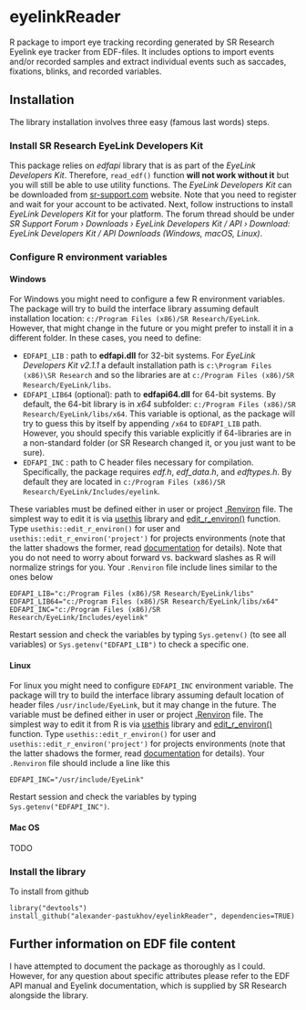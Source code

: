 # eyelinkReader

R package to import eye tracking recording generated by SR Research Eyelink eye tracker from  EDF-files. It includes options to import events and/or recorded samples and extract individual events such as saccades, fixations, blinks, and recorded variables.

## Installation

The library installation involves three easy (famous last words) steps.

### Install SR Research EyeLink Developers Kit
This package relies on _edfapi_ library that is as part of the _EyeLink Developers Kit_. Therefore, `read_edf()` function **will not work without it** but you will still be able to use utility functions. The _EyeLink Developers Kit_ can be downloaded from [sr-support.com](https://www.sr-support.com/) website. Note that you need to register and wait for your account to be activated. Next, follow instructions to install _EyeLink Developers Kit_ for your platform. The forum thread should be under _SR Support Forum › Downloads › EyeLink Developers Kit / API › Download: EyeLink Developers Kit / API Downloads (Windows, macOS, Linux)_.

### Configure R environment variables

#### Windows
For Windows you might need to configure a few R environment variables. The package will try to build the interface library assuming default installation location: `c:/Program Files (x86)/SR Research/EyeLink`. However, that might change in the future or you might prefer to install it in a different folder. In these cases, you need to define:

* `EDFAPI_LIB` : path to **edfapi.dll** for 32-bit systems. For _EyeLink Developers Kit v2.1.1_ a default installation path is `c:\Program Files (x86)\SR Research` and so the libraries are at `c:/Program Files (x86)/SR Research/EyeLink/libs`.
* `EDFAPI_LIB64` (optional): path to **edfapi64.dll** for 64-bit systems. By default, the 64-bit library is in _x64_ subfolder:  `c:/Program Files (x86)/SR Research/EyeLink/libs/x64`. This variable is optional, as the package will try to guess this by itself by appending `/x64` to `EDFAPI_LIB` path. However, you should specify this variable explicitly if 64-libraries are in a non-standard folder (or SR Research changed it, or you just want to be sure).
* `EDFAPI_INC` : path to C header files necessary for compilation. Specifically, the package requires _edf.h_, _edf_data.h_, and _edftypes.h_. By default they are located in `c:/Program Files (x86)/SR Research/EyeLink/Includes/eyelink`.

These variables must be defined either in user or project [.Renviron](https://stat.ethz.ch/R-manual/R-devel/library/base/html/Startup.html) file. The simplest way to edit it is via [usethis](https://usethis.r-lib.org/) library and [edit_r_environ()](https://usethis.r-lib.org/reference/edit.html) function. Type `usethis::edit_r_environ()` for user and `usethis::edit_r_environ('project')` for projects environments (note that the latter shadows the former, read [documentation](https://usethis.r-lib.org/) for details). Note that you do not need to worry about forward vs. backward slashes as R will normalize strings for you. Your `.Renviron` file include lines similar to the ones below
```
EDFAPI_LIB="c:/Program Files (x86)/SR Research/EyeLink/libs"
EDFAPI_LIB64="c:/Program Files (x86)/SR Research/EyeLink/libs/x64"
EDFAPI_INC="c:/Program Files (x86)/SR Research/EyeLink/Includes/eyelink"
```
Restart session and check the variables by typing `Sys.getenv()` (to see all variables) or `Sys.getenv("EDFAPI_LIB")` to check a specific one.

#### Linux
For linux you might need to configure `EDFAPI_INC` environment variable. The package will try to build the interface library assuming default location of header files `/usr/include/EyeLink`, but it may change in the future. The variable must be defined either in user or project [.Renviron](https://stat.ethz.ch/R-manual/R-devel/library/base/html/Startup.html) file. The simplest way to edit it from R is via [usethis](https://usethis.r-lib.org/) library and [edit_r_environ()](https://usethis.r-lib.org/reference/edit.html) function. Type `usethis::edit_r_environ()` for user and `usethis::edit_r_environ('project')` for projects environments (note that the latter shadows the former, read [documentation](https://usethis.r-lib.org/) for details). Your `.Renviron` file should include a line like this
```
EDFAPI_INC="/usr/include/EyeLink"
```
Restart session and check the variables by typing `Sys.getenv("EDFAPI_INC")`.

#### Mac OS
TODO

### Install the library

To install from github
```
library("devtools")
install_github("alexander-pastukhov/eyelinkReader", dependencies=TRUE)
```


## Further information on EDF file content

I have attempted to document the package as thoroughly as I could. However, for any question about specific attributes please refer to the EDF API manual and Eyelink documentation, which is supplied by SR Research alongside the library.

